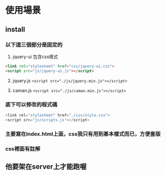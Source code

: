 # 使用場景

## install 

### 以下這三個部分是固定的

1. jquery-ui 包含css樣式

```html
<link rel="stylesheet" href="css/jquery-ui.css">
<script src="js/jquery-ui.js"></script>
```

2. jquery.js
  `<script src="./js/jquery.min.js"></script>`


3. caman.js
 `<script src="./js/caman.min.js"></script>`


### 底下可以修改的程式碼

```js
<link rel="stylesheet" href="./css/style.css">
<script src="js/scripts.js"></script>
```



### 主要寫在index.html上面，css我只有用到基本樣式而已，方便套版
### css裡面有註解
## 他要架在server上才能跑喔






